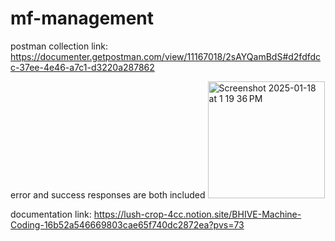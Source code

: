 # mf-management

postman collection link: https://documenter.getpostman.com/view/11167018/2sAYQamBdS#d2fdfdcc-37ee-4e46-a7c1-d3220a287862


error and success responses are both included <img width="187" alt="Screenshot 2025-01-18 at 1 19 36 PM" src="https://github.com/user-attachments/assets/b306cb24-2c69-4d11-8698-67b6df30f245" />

documentation link: https://lush-crop-4cc.notion.site/BHIVE-Machine-Coding-16b52a546669803cae65f740dc2872ea?pvs=73
